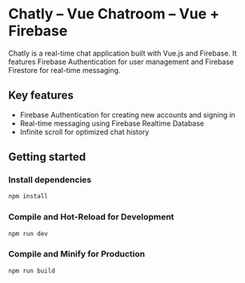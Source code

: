 # Chatly – Vue Chatroom – Vue + Firebase

Chatly is a real-time chat application built with Vue.js and Firebase. It features Firebase Authentication for user management and Firebase Firestore for real-time messaging.

## Key features

- Firebase Authentication for creating new accounts and signing in
- Real-time messaging using Firebase Realtime Database
- Infinite scroll for optimized chat history

## Getting started

### Install dependencies

```sh
npm install
```

### Compile and Hot-Reload for Development

```sh
npm run dev
```

### Compile and Minify for Production

```sh
npm run build
```
